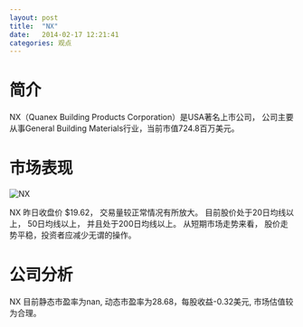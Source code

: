 ```yaml
---
layout: post
title:  "NX"
date:   2014-02-17 12:21:41
categories: 观点
---
```


# 简介
NX（Quanex Building Products Corporation）是USA著名上市公司，
公司主要从事General Building Materials行业，当前市值724.8百万美元。

# 市场表现

![NX](http://finviz.com/chart.ashx?t=NX&ty=c&ta=1&p=d&s=l)

NX 昨日收盘价 $19.62，
交易量较正常情况有所放大。
目前股价处于20日均线以上，
50日均线以上，
并且处于200日均线以上。
从短期市场走势来看，
股价走势平稳，投资者应减少无谓的操作。

# 公司分析
NX 目前静态市盈率为nan, 动态市盈率为28.68，每股收益-0.32美元,
市场估值较为合理。
